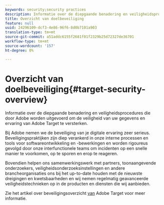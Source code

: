 ```yaml
---
keywords: security;security practices
description: Informatie over de diepgaande benadering en veiligheidsprocedures die door Adobe worden uitgevoerd om de veiligheid van uw gegevens en ervaring van Adobe Target te versterken.
title: Overzicht van doelbeveiliging
feature: null
uuid: 24296109-dcf3-4e86-96f6-8d0b7101a903
translation-type: tm+mt
source-git-commit: a51addc6155f2681f01f2329b25d72327de36701
workflow-type: tm+mt
source-wordcount: '157'
ht-degree: 0%

---
```



# Overzicht van doelbeveiliging{#target-security-overview}

Informatie over de diepgaande benadering en veiligheidsprocedures die door Adobe worden uitgevoerd om de veiligheid van uw gegevens en ervaring van Adobe Target te versterken.

Bij Adobe nemen we de beveiliging van je digitale ervaring zeer serieus. Beveiligingspraktijken zijn diep verankerd in onze interne processen en tools voor softwareontwikkeling en -bewerkingen en worden rigoureus gevolgd door onze interfunctionele teams om incidenten op een snelle manier te voorkomen, op te sporen en erop te reageren.

Bovendien helpen ons samenwerkingswerk met partners, toonaangevende onderzoekers, veiligheidsonderzoeksinstellingen en andere brancheorganisaties ons bij het up-to-date houden met de nieuwste dreigingen en kwetsbaarheden en wij nemen regelmatig geavanceerde veiligheidstechnieken op in de producten en diensten die wij aanbieden.

Zie het artikel over beveiligingsoverzicht [van](https://wwwimages.adobe.com/content/dam/Adobe/en/security/pdfs/AdobeTargetSecurityOverview.pdf) Adobe Target voor meer informatie.
